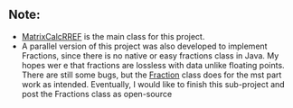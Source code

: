 ## **Note:**
- [MatrixCalcRREF](https://github.com/pamyjak/portfolio/tree/main/MatrixCalc/matrixCalcRREF.java) is the main class for this project.
- A parallel version of this project was also developed to implement Fractions, since there is no native or easy fractions class in Java. My hopes wer e that fractions are lossless with data unlike floating points. There are still some bugs, but the [Fraction](https://github.com/pamyjak/portfolio/tree/main/MatrixCalc/Fraction.java) class does for the mst part work as intended. Eventually, I would like to finish this sub-project and post the Fractions class as open-source
